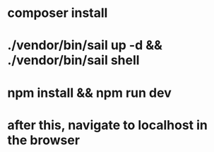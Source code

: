 # composer install
# ./vendor/bin/sail up -d && ./vendor/bin/sail shell 
# npm install && npm run dev
# after this, navigate to localhost in the browser
